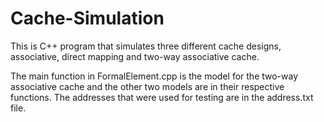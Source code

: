 # Cache-Simulation
This is C++ program that simulates three different cache designs, associative, direct mapping and two-way associative cache.

The main function in FormalElement.cpp is the model for the two-way associative cache and the other two models are in their respective functions.
The addresses that were used for testing are in the address.txt file.
